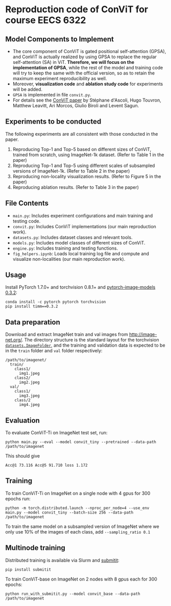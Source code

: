 # Reproduction code of ConViT for course EECS 6322
## Model Components to Implement

- The core component of ConViT is gated positional self-attention (GPSA), and ConViT is actually realized by using GPSA to replace the regular self-attention (SA) in ViT. **Therefore, we will focus on the implementation of GPSA**, while the rest of the model and training code will try to keep the same with the official version, so as to retain the maximum experiment reproducibility as well.
- Moreover, **visualization code** and **ablation study code** for experiments will be added.
- `GPSA` is implemented in file `convit.py`.
- For details see the [ConViT paper](https://arxiv.org/abs/2103.10697) by Stéphane d'Ascoli, Hugo Touvron, Matthew Leavitt, Ari Morcos, Giulio Biroli and Levent Sagun.


## Experiments to be conducted
The following experiments are all consistent with those conducted in the paper.

1. Reproducing Top-1 and Top-5 based on different sizes of ConViT, trained from scratch, using ImageNet-1k dataset. (Refer to Table 1 in the paper)
2. Reproducing Top-1 and Top-5 using different scales of subsampled versions of ImageNet-1k. (Refer to Table 2 in the paper)
3. Reproducing non-locality visualization results. (Refer to Figure 5 in the paper)
4. Reproducing ablation results. (Refer to Table 3 in the paper)

## File Contents
- `main.py`: Includes experiment configurations and main training and testing code.
- `convit.py`: Includes ConViT implementations (our main reproduction work).
- `datasets.py`: Includes dataset classes and relevant tools.
- `models.py`: Includes model classes of different sizes of ConViT.
- `engine.py`: Includes training and testing functions.
- `fig_helpers.ipynb`: Loads local training log file and compute and visualize non-localities (our main reproduction work).

## Usage

Install PyTorch 1.7.0+ and torchvision 0.8.1+ and [pytorch-image-models 0.3.2](https://github.com/rwightman/pytorch-image-models):

```
conda install -c pytorch pytorch torchvision
pip install timm==0.3.2
```

## Data preparation

Download and extract ImageNet train and val images from http://image-net.org/.
The directory structure is the standard layout for the torchvision [`datasets.ImageFolder`](https://pytorch.org/docs/stable/torchvision/datasets.html#imagefolder), and the training and validation data is expected to be in the `train` folder and `val` folder respectively:

```
/path/to/imagenet/
  train/
    class1/
      img1.jpeg
    class2/
      img2.jpeg
  val/
    class1/
      img3.jpeg
    class/2
      img4.jpeg
```

## Evaluation
To evaluate ConViT-Ti on ImageNet test set, run:
```
python main.py --eval --model convit_tiny --pretrained --data-path /path/to/imagenet
```

This should give
```
Acc@1 73.116 Acc@5 91.710 loss 1.172
```

## Training
To train ConViT-Ti on ImageNet on a single node with 4 gpus for 300 epochs run:

```
python -m torch.distributed.launch --nproc_per_node=4 --use_env main.py --model convit_tiny --batch-size 256 --data-path /path/to/imagenet
```

To train the same model on a subsampled version of ImageNet where we only use 10% of the images of each class, add ```--sampling_ratio 0.1```

## Multinode training
Distributed training is available via Slurm and [submitit](https://github.com/facebookincubator/submitit):

```
pip install submitit
```

To train ConViT-base on ImageNet on 2 nodes with 8 gpus each for 300 epochs:
```
python run_with_submitit.py --model convit_base --data-path /path/to/imagenet
```